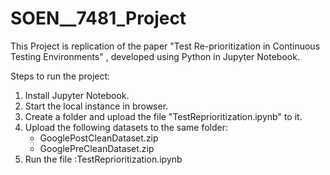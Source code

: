 # SOEN__7481_Project
This Project is replication of the paper "Test Re-prioritization in Continuous Testing Environments" , developed using Python in Jupyter Notebook.

Steps to run the project:
1. Install Jupyter Notebook.
2. Start the local instance in browser.
3. Create a folder and upload the file "TestReprioritization.ipynb" to it.
4. Upload the following datasets to the same folder:
   - GooglePostCleanDataset.zip
   - GooglePreCleanDataset.zip
5. Run the file :TestReprioritization.ipynb
